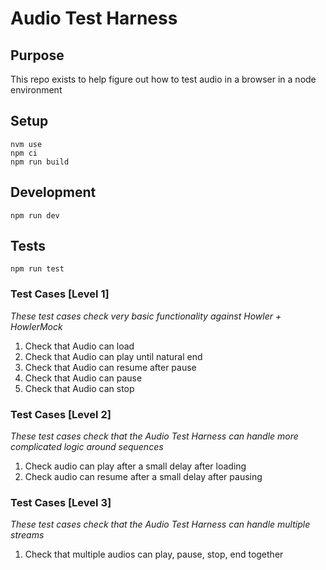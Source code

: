 # Audio Test Harness

## Purpose

This repo exists to help figure out how to test audio in a browser in a node environment

## Setup

```shell
nvm use
npm ci
npm run build
```

## Development

```shell
npm run dev
```

## Tests

```shell
npm run test
```

### Test Cases [Level 1]

_These test cases check very basic functionality against Howler + HowlerMock_

1. Check that Audio can load
1. Check that Audio can play until natural end
1. Check that Audio can resume after pause
1. Check that Audio can pause
1. Check that Audio can stop

### Test Cases [Level 2]

_These test cases check that the Audio Test Harness can handle more complicated logic around sequences_

1. Check audio can play after a small delay after loading
1. Check audio can resume after a small delay after pausing

### Test Cases [Level 3]

_These test cases check that the Audio Test Harness can handle multiple streams_

1. Check that multiple audios can play, pause, stop, end together
